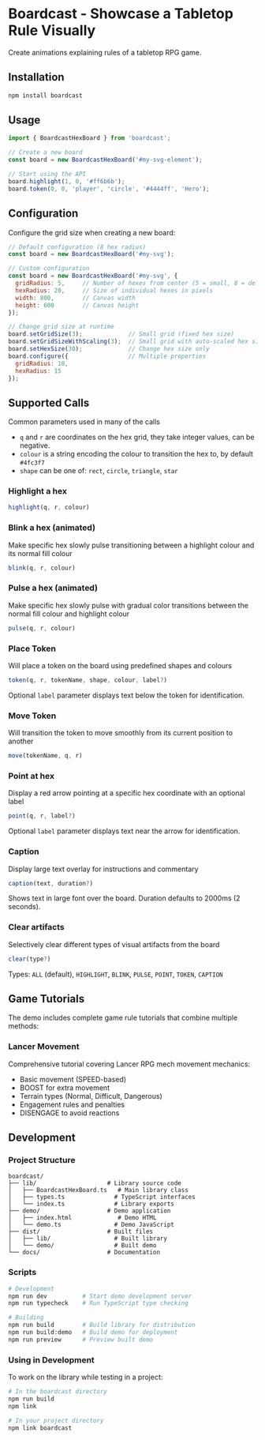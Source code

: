 # Boardcast - Showcase a Tabletop Rule Visually

Create animations explaining rules of a tabletop RPG game.

## Installation

```bash
npm install boardcast
```

## Usage

```javascript
import { BoardcastHexBoard } from 'boardcast';

// Create a new board
const board = new BoardcastHexBoard('#my-svg-element');

// Start using the API
board.highlight(1, 0, '#ff6b6b');
board.token(0, 0, 'player', 'circle', '#4444ff', 'Hero');
```

## Configuration

Configure the grid size when creating a new board:

```javascript
// Default configuration (8 hex radius)
const board = new BoardcastHexBoard('#my-svg');

// Custom configuration
const board = new BoardcastHexBoard('#my-svg', {
  gridRadius: 5,     // Number of hexes from center (5 = small, 8 = default, 12 = large)
  hexRadius: 20,     // Size of individual hexes in pixels
  width: 800,        // Canvas width
  height: 600        // Canvas height
});

// Change grid size at runtime
board.setGridSize(3);             // Small grid (fixed hex size)
board.setGridSizeWithScaling(3);  // Small grid with auto-scaled hex size
board.setHexSize(30);             // Change hex size only
board.configure({                 // Multiple properties
  gridRadius: 10,
  hexRadius: 15
});
```

## Supported Calls

Common parameters used in many of the calls
- `q` and `r` are coordinates on the hex grid, they take integer values, can be negative.
- `colour` is a string encoding the colour to transition the hex to, by default `#4fc3f7`
- `shape` can be one of: `rect`, `circle`, `triangle`, `star`

### Highlight a hex

```javascript
highlight(q, r, colour)
```

### Blink a hex (animated)

Make specific hex slowly pulse transitioning between a highlight colour and its normal fill colour

```javascript
blink(q, r, colour)
```

### Pulse a hex (animated)

Make specific hex slowly pulse with gradual color transitions between the normal fill colour and highlight colour

```javascript
pulse(q, r, colour)
```

### Place Token

Will place a token on the board using predefined shapes and colours

```javascript
token(q, r, tokenName, shape, colour, label?)
```

Optional `label` parameter displays text below the token for identification.

### Move Token

Will transition the token to move smoothly from its current position to another

```javascript
move(tokenName, q, r)
```

### Point at hex

Display a red arrow pointing at a specific hex coordinate with an optional label

```javascript
point(q, r, label?)
```

Optional `label` parameter displays text near the arrow for identification.

### Caption

Display large text overlay for instructions and commentary

```javascript
caption(text, duration?)
```

Shows text in large font over the board. Duration defaults to 2000ms (2 seconds).

### Clear artifacts

Selectively clear different types of visual artifacts from the board

```javascript
clear(type?)
```

Types: `ALL` (default), `HIGHLIGHT`, `BLINK`, `PULSE`, `POINT`, `TOKEN`, `CAPTION`

## Game Tutorials

The demo includes complete game rule tutorials that combine multiple methods:

### Lancer Movement
Comprehensive tutorial covering Lancer RPG mech movement mechanics:
- Basic movement (SPEED-based)
- BOOST for extra movement
- Terrain types (Normal, Difficult, Dangerous)
- Engagement rules and penalties
- DISENGAGE to avoid reactions

## Development

### Project Structure

```
boardcast/
├── lib/                    # Library source code
│   ├── BoardcastHexBoard.ts   # Main library class
│   ├── types.ts              # TypeScript interfaces
│   └── index.ts              # Library exports
├── demo/                   # Demo application
│   ├── index.html             # Demo HTML
│   └── demo.ts               # Demo JavaScript
├── dist/                   # Built files
│   ├── lib/                  # Built library
│   └── demo/                 # Built demo
└── docs/                   # Documentation
```

### Scripts

```bash
# Development
npm run dev          # Start demo development server
npm run typecheck    # Run TypeScript type checking

# Building
npm run build        # Build library for distribution
npm run build:demo   # Build demo for deployment
npm run preview      # Preview built demo
```

### Using in Development

To work on the library while testing in a project:

```bash
# In the boardcast directory
npm run build
npm link

# In your project directory
npm link boardcast
```